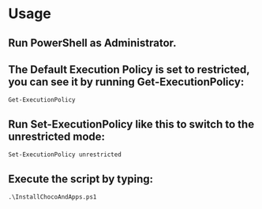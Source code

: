 # Usage

## Run PowerShell as Administrator.

## The Default Execution Policy is set to restricted, you can see it by running Get-ExecutionPolicy:

```pwsh
Get-ExecutionPolicy
```

## Run Set-ExecutionPolicy like this to switch to the unrestricted mode:

```pwsh
Set-ExecutionPolicy unrestricted
```

## Execute the script by typing:

```pwsh
.\InstallChocoAndApps.ps1
```
